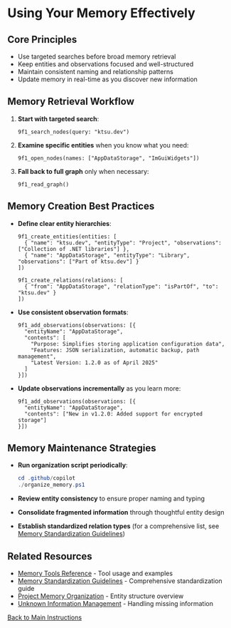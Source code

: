 # Using Your Memory Effectively

## Core Principles

- Use targeted searches before broad memory retrieval
- Keep entities and observations focused and well-structured
- Maintain consistent naming and relationship patterns
- Update memory in real-time as you discover new information

## Memory Retrieval Workflow

1. **Start with targeted search**:

   ```text
   9f1_search_nodes(query: "ktsu.dev")
   ```

2. **Examine specific entities** when you know what you need:

   ```text
   9f1_open_nodes(names: ["AppDataStorage", "ImGuiWidgets"])
   ```

3. **Fall back to full graph** only when necessary:

   ```text
   9f1_read_graph()
   ```

## Memory Creation Best Practices

- **Define clear entity hierarchies**:

  ```text
  9f1_create_entities(entities: [
    { "name": "ktsu.dev", "entityType": "Project", "observations": ["Collection of .NET libraries"] },
    { "name": "AppDataStorage", "entityType": "Library", "observations": ["Part of ktsu.dev"] }
  ])

  9f1_create_relations(relations: [
    { "from": "AppDataStorage", "relationType": "isPartOf", "to": "ktsu.dev" }
  ])
  ```

- **Use consistent observation formats**:

  ```text
  9f1_add_observations(observations: [{
    "entityName": "AppDataStorage",
    "contents": [
      "Purpose: Simplifies storing application configuration data",
      "Features: JSON serialization, automatic backup, path management",
      "Latest Version: 1.2.0 as of April 2025"
    ]
  }])
  ```

- **Update observations incrementally** as you learn more:

  ```text
  9f1_add_observations(observations: [{
    "entityName": "AppDataStorage",
    "contents": ["New in v1.2.0: Added support for encrypted storage"]
  }])
  ```

## Memory Maintenance Strategies

- **Run organization script periodically**:

  ```powershell
  cd .github/copilot
  ./organize_memory.ps1
  ```

- **Review entity consistency** to ensure proper naming and typing
- **Consolidate fragmented information** through thoughtful entity design
- **Establish standardized relation types** (for a comprehensive list, see [Memory Standardization Guidelines](memory-standardization-guidelines.md))

## Related Resources

- [Memory Tools Reference](memory-tools-reference.md) - Tool usage and examples
- [Memory Standardization Guidelines](memory-standardization-guidelines.md) - Comprehensive standardization guide
- [Project Memory Organization](project-memory-organization.md) - Entity structure overview
- [Unknown Information Management](unknown-info-management.md) - Handling missing information

[Back to Main Instructions](main-instructions.md)
